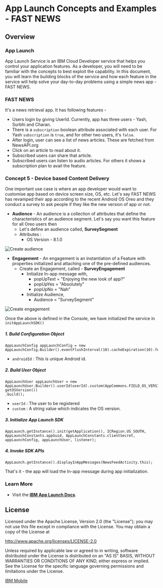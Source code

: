 # App Launch Concepts and Examples - FAST NEWS

## Overview

### App Launch
App Launch Service is an IBM Cloud Developer service that helps you control your application features. As a developer, you will need to be familiar with the concepts to best exploit the capability. In this document, you will learn the building blocks of the service and how each feature in the service will help solve your day-to-day problems using a simple news app - FAST NEWS.

### FAST NEWS
It's a news retrieval app. It has following features -
- Users login by giving UserId. Currently, app has three users - Yash, Surbhi and Charan.
- There is a `subscription` boolean attribute associated with each user. For Yash `subscription` is `true`, and for other two users, it's `false`.
- After login, user can see a list of news articles. These are fetched from NewsAPI.org
- Click on an article to read about it.
- Subscribed users can share that article.
- Subscribed users can listen to audio articles. For others it shows a subscription plan to avail the feature.

### Concept 5 - Device based Content Delivery
One important use case is where an app developer would want to customise app based on device screen size, OS, etc.
Let's say FAST NEWS has revamped their app according to the recent Android OS Oreo and they conduct a survey to ask people if they like the new version of app or not.

 - **Audience** - An audience is a collection of attributes that define the characteristics of an audience segment. Let's say you want this feature for all Oreo users then
	 - Let's define an audience called, **SurveySegment**
	 - Attributes :
	 	- OS Version - 8.1.0

![Create audience](https://github.ibm.com/yasoni12/AppLaunchDemo/blob/device-based-content-delivery/images/create_audience.gif)

 - **Engagement** - An engagement is an instantiation of a Feature with properties initialized and attaching one of the pre-defined audiences.
	 - Create an Engagement, called - **SurveyEngagement**
		 - Initialize In-app message with,
			 - popUpText = "Enjoying the new look of app?"
			 - popUpYes = "Absolutely"
			 - popUpNo = "Nah"
		 - Initialize Audience,
			 - Audience = "SurveySegment"

![Create engagement](https://github.ibm.com/yasoni12/AppLaunchDemo/blob/device-based-content-delivery/images/create_engagement.gif)

Once the above is defined in the Console, we have initialized the service in `initAppLaunchSDK()`

##### 1. Build Configuration Object

```
AppLaunchConfig appLaunchConfig = new AppLaunchConfig.Builder().eventFlushInterval(10).cacheExpiration(10).fetchPolicy(RefreshPolicy.REFRESH_ON_EVERY_START).deviceId(androidId).build();
```
- `androidId` : This is unique Android id.

##### 2. Build User Object

```
AppLaunchUser appLaunchUser = new AppLaunchUser.Builder().userId(userId).custom(AppCommons.FIELD_OS_VERSION, getOSVersion())
.build();
```
- `userId` : The user to be registered
- `custom` : A string value which indicates the OS version.

##### 3. Initialize App Launch SDK

```
AppLaunch.getInstance().init(getApplication(), ICRegion.US_SOUTH, AppLaunchConstants.appGuid, AppLaunchConstants.clientSecret, appLaunchConfig, appLaunchUser, listener);
```

##### 4. Invoke SDK APIs

 ```
AppLaunch.getInstance().displayInAppMessages(NewsFeedActivity.this);
 ```

That's it - the app will load the In-app message during app initialization.

### Learn More

* Visit the **[IBM App Launch Docs](https://console-regional.ng.bluemix.net/docs/services/app-launch/index.html#gettingstartedtemplate)**.

## License

Licensed under the Apache License, Version 2.0 (the "License");
you may not use this file except in compliance with the License.
You may obtain a copy of the License at

http://www.apache.org/licenses/LICENSE-2.0

Unless required by applicable law or agreed to in writing, software
distributed under the License is distributed on an "AS IS" BASIS,
WITHOUT WARRANTIES OR CONDITIONS OF ANY KIND, either express or implied.
See the License for the specific language governing permissions and
limitations under the License.


[IBM Mobile](mailto:yashsoni21@in.ibm.com)
